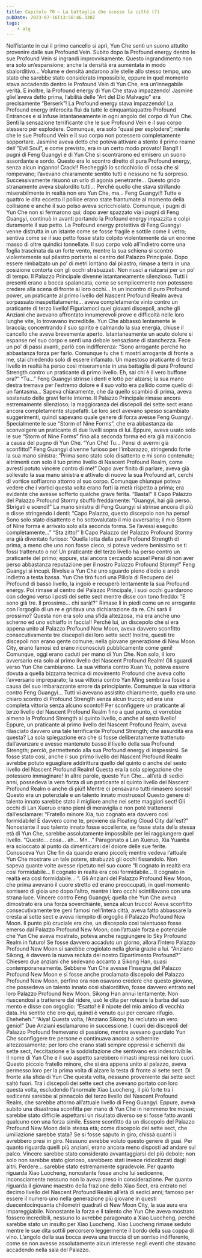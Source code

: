 ```yaml
---
title: Capitolo 70 – La battaglia che scosse la città (7)
pubDate: 2023-07-16T13:58:46.330Z
tags:
    - atg
---
```


Nell’istante in cui il primo cancello si aprì, Yun Che sentì un suono attutito provenire dalle sue Profound Vein. Subito dopo la Profound energy dentro le sue Profound Vein si ingrandì improvvisamente. Questo ingrandimento non era solo un’espansione; anche la densità era aumentata in modo sbalorditivo… Volume e densità andarono alle stelle allo stesso tempo, uno stato che sarebbe stato considerato impossibile, eppure in quel momento stava accadendo dentro le Profound Vein di Yun Che, era un’innegabile verità.
E inoltre, la Profound energy di Yun Che stava impazzendo!
Jasmine gliel’aveva detto prima, l’abilità delle “Art del Dio Malvagio” era precisamente “Berserk”! La Profound energy stava impazzendo!
La Profound energy inferocita fluì da tutte le cinquantaquattro Profound Entrances e si infuse istantaneamente in ogni angolo del corpo di Yun Che. Sentì la sensazione terrificante che le sue Profound Vein e il suo corpo stessero per esplodere. Comunque, era solo “quasi per esplodere”; niente che le sue Profound Vein e il suo corpo non potessero completamente sopportare. Jasmine aveva detto che poteva attivare a stento il primo reame dell'”Evil Soul”, e come previsto, era in un certo modo provato!
Bang!!
I pugni di Feng Guangyi e di Yun Che si scontrarono ed emisero un suono assordante e sordo. Questo era lo scontro diretto di pura Profound energy, senza alcun inganno!
Crack!!
Riecheggiò lo scricchiolio di ossa che si rompevano; l’avevano chiaramente sentito tutti e nessuno ne fu sorpreso. Successivamente risuonò un urlo di agonia penetrante… Questo grido stranamente aveva sbalordito tutti…
Perché quello che stava strillando miserabilmente in realtà non era Yun Che, ma… Feng Guangyi!!
Tutte e quattro le dita eccetto il pollice erano state frantumate al momento della collisione e anche il suo polso aveva scricchiolato. Comunque, i pugni di Yun Che non si fermarono qui; dopo aver spazzato via i pugni di Feng Guangyi, continuò in avanti portando la Profound energy impazzita e colpì duramente il suo petto.
La Profound energy protettiva di Feng Guangyi venne distrutta in un istante come se fosse fragile e sottile come il vetro; sentiva come se il suo petto fosse stato colpito violentemente da un enorme masso di oltre quindici tonnellate.
Il suo corpo volò all’indietro come una foglia trascinata da un forte vento, mentre la sua schiena si scontrò violentemente sul pilastro portante al centro del Palazzo Principale. Dopo essere rimbalzato un po’ di metri lontano dal pilastro, rimase a terra in una posizione contorta con gli occhi strabuzzati. Non riuscì a rialzarsi per un po’ di tempo.
Il Palazzo Principale divenne istantaneamente silenzioso. Tutti i presenti erano a bocca spalancata, come se semplicemente non potessero credere alla scena di fronte ai loro occhi…
In un incontro di puro Profound power, un praticante al primo livello del Nascent Profound Realm aveva sorpassato inaspettatamente… aveva completamente vinto contro un praticante di terzo livello!
Figuriamoci quei giovani discepoli, anche gli Anziani che avevano affrontato innumerevoli prove e difficoltà nelle loro lunghe vite, lo trovavano incredibile.
Yun Che abbassò lentamente le braccia; concentrando il suo spirito e calmando la sua energia, chiuse il cancello che aveva brevemente aperto. Istantaneamente un acuto dolore si espanse nel suo corpo e sentì una debole sensazione di stanchezza. Fece un po’ di passi avanti, parlò con indifferenza: “Sono arrogante perché ho abbastanza forza per farlo. Comunque tu che ti mostri arrogante di fronte a me, stai chiedendo solo di essere infamato. Un maestoso praticante di terzo livello in realtà ha perso così miseramente in una battaglia di pura Profound Strength contro un praticante di primo livello. Eh, sai chi è il vero buffone ora?”
“Tu…” Feng Guangyi strinse i denti e lottò per alzarsi; la sua mano destra tremava per l’estremo dolore e il suo volto era pallido come quello di un fantasma… Sapeva chiaramente, che da quello scambio di prima, aveva sostenuto delle gravi ferite interne.
Il Palazzo Principale rimase ancora estremamente silenzioso; la maggioranza dei discepoli dei sette sect erano ancora completamente stupefatti. Le loro sect avevano spesso scambiato suggerimenti, quindi sapevano quale genere di forza avesse Feng Guangyi. Specialmente le sue “Storm of Nine Forms”, che era abbastanza da sconvolgere un praticante di due livelli sopra di lui. Eppure, aveva usato solo le sue “Storm of Nine Forms” fino alla seconda forma ed era già malconcio a causa del pugno di Yun Che.
“Yun Che! Tu… Pensi di avermi già sconfitto!” Feng Guangyi divenne furioso per l’imbarazzo, stringendo forte la sua mano sinistra: “Prima sono stato solo disattento e mi sono contenuto; altrimenti con solo il tuo primo livello di Nascent Profound Realm, come avresti potuto vincere contro di me!”
Dopo aver finito di parlare, aveva già sollevato la sua mano sinistra e attivato di nuovo la sua Profound art, cerchi di vortice soffiarono attorno al suo corpo. Comunque chiunque poteva vedere che i vortici questa volta erano forti la metà rispetto a prima; era evidente che avesse sofferto qualche grave ferita.
“Basta!” Il Capo Palazzo del Palazzo Profound Stormy sbuffò freddamente: ”Guangyi, hai già perso. Sbrigati e scendi!”
La mano sinistra di Feng Guangyi si strinse ancora di più e disse stringendo i denti: “Capo Palazzo, questo discepolo non ha perso! Sono solo stato disattento e ho sottovalutato il mio avversario; il mio Storm of Nine forma è arrivato solo alla seconda forma. Se l’avessi eseguito completamente…”
“Sta zitto!” Il Capo Palazzo del Palazzo Profound Stormy era già diventato furioso: “Quella lotta dalla pura Profound Strength di prima, a meno che uno non fosse cieco, si poteva vedere benissimo se ti fossi trattenuto o no! Un praticante del terzo livello ha perso contro un praticante del primo; eppure, stai ancora cercando scuse! Pensi di non aver perso abbastanza reputazione per il nostro Palazzo Profound Stormy!”
Feng Guangyi si incupì. Rivolse a Yun Che uno sguardo pieno d’odio e andò indietro a testa bassa.
Yun Che tirò fuori una Pillola di Recupero del Profound di basso livello, la ingoiò e recuperò lentamente la sua Profound energy. Poi rimase al centro del Palazzo Principale, i suoi occhi guardarono con sdegno verso i posti dei sette sect mentre disse con tono freddo: ”E sono già tre. Il prossimo… chi sarà!?”
Rimase lì in piedi come un re arrogante con l’orgoglio di un re e gridava una dichiarazione da re.
Chi sarà il prossimo?
Questa non era solo una sfida altezzosa, ma era anche uno scherno ed uno schiaffo in faccia!! Perché lui, un discepolo che si era appena unito al Palazzo Profound New Moon, aveva davvero sconfitto consecutivamente tre discepoli dei loro sette sect! Inoltre, questi tre discepoli non erano gente comune; nella giovane generazione di New Moon City, erano famosi ed erano riconosciuti pubblicamente come geni! Comunque, oggi erano caduti per mano di Yun Che.
Non solo, il loro avversario era solo al primo livello del Nascent Profound Realm!
Gli sguardi verso Yun Che cambiarono. La sua vittoria contro Xuan Yu, poteva essere dovuta a quella bizzarra tecnica di movimento Profound che aveva colto l’avversario impreparato; la sua vittoria contro Yan Ming sembrava fosse a causa del suo imbarazzante errore da principiante.
Comunque la sua vittoria contro Feng Guangyi… Tutti vi avevano assistito chiaramente, quello era uno chiaro scontro di Profound Strength senza alcun trucco; ed era una completa vittoria senza alcuno sconto!!
Per sconfiggere un praticante al terzo livello del Nascent Profound Realm fino a quel punto, ci vorrebbe almeno la Profound Strength al quinto livello, o anche al sesto livello! Eppure, un praticante al primo livello del Nascent Profound Realm, aveva rilasciato davvero una tale terrificante Profound Strength; che assurdità era questa? La sola spiegazione era che si fosse deliberatamente trattenuto dall’avanzare e avesse mantenuto basso il livello della sua Profound Strength; perciò, permettendo alla sua Profound energy di inspessirsi. Se fosse stato così, anche il suo primo livello del Nascent Profound Realm avrebbe potuto eguagliare addirittura quello del quinto o anche del sesto livello del Nascent Profound Realm!
Questa era la sola spiegazione che potessero immaginare!
In altre parole, questo Yun Che… all’età di sedici anni, possedeva la vera forza di un praticante al quinto livello del Nascent Profound Realm o anche di più!!
Mentre ci pensavano tutti rimasero scossi! Questo era un potenziale e un talento innato mostruoso! Questo genere di talento innato sarebbe stato il migliore anche nei sette maggiori sect!
Gli occhi di Lan Xueruo erano pieni di meraviglia e non poté trattenersi dall’esclamare: “Fratello minore Xia, tuo cognato era davvero così formidabile! È davvero come te, proviene da Floating Cloud City dall’est?”
Nonostante il suo talento innato fosse eccellente, se fosse stata della stessa età di Yun Che, sarebbe assolutamente impossibile per lei raggiungere quel livello.
“Questo… cosa… ah… Mn…”
Paragonato a Lan Xueruo, Xia Yuanba era scioccato al punto da dimenticarsi del dolore delle sue ferite. Conosceva Yun Che fin da quando erano piccoli; mentre vedeva l’attuale Yun Che mostrare un tale potere, strabuzzò gli occhi fissandolo. Non sapeva quante volte avesse ripetuto nel suo cuore “Il cognato in realtà era così formidabile… Il cognato in realtà era così formidabile… Il cognato in realtà era così formidabile… “.
Gli Anziani del Palazzo Profound New Moon, che prima avevano il cuore stretto ed erano preoccupati, in quel momento sorrisero di gioia uno dopo l’altro, mentre i loro occhi scintillavano con una strana luce. Vincere contro Feng Guangyi; quella che Yun Che aveva dimostrato era una forza soverchiante, senza alcun trucco! Aveva sconfitto consecutivamente tre geni famosi nell’intera città, aveva fatto abbassare la cresta ai sette sect e aveva riempito di orgoglio il Palazzo Profound New Moon. Il punto più cruciale era che, un discepolo così talentuoso fosse emerso dal Palazzo Profound New Moon; con l’attuale forza e potenziale che Yun Che aveva mostrato, poteva anche raggiungere lo Sky Profound Realm in futuro! Se fosse davvero accaduto un giorno, allora l’intero Palazzo Profound New Moon si sarebbe crogiolato nella gloria grazie a lui.
“Anziano Sikong, è davvero la nuova recluta del nostro Dipartimento Profound?” Chiesero due anziani che sedevano accanto a Sikong Han, quasi contemporaneamente. Sebbene Yun Che avesse l’insegna del Palazzo Profound New Moon e si fosse anche proclamato discepolo del Palazzo Profound New Moon, perfino ora non osavano credere che questo giovane, che possedeva un talento innato così sbalorditivo, fosse davvero entrato nel loro Palazzo Profound New Moon.
Sikong Han annuì lentamente. Non riuscendosi a trattenere dal ridere, usò le dita per roteare la barba del suo mento e disse con orgoglio: “Esatto! è il nipote del mio amico di vecchia data. Ha sentito che ero qui, quindi è venuto qui per cercare rifugio. Eheheheh.”
“Aiya! Questa volta, l’Anziano Sikong ha reclutato un vero genio!” Due Anziani esclamarono in successione.
I cuori dei discepoli del Palazzo Profound fremevano di passione, mentre avevano guardato Yun Che sconfiggere tre persone e continuava ancora a schernire altezzosamente; per loro che erano stati sempre oppressi e scherniti dai sette sect, l’eccitazione e la soddisfazione che sentivano era indescrivibile. Il nome di Yun Che e il suo aspetto sarebbero rimasti impressi nei loro cuori. Questo piccolo fratello minore, che si era appena unito al palazzo, aveva permesso loro per la prima volta di alzare la testa di fronte ai sette sect.
Di fronte alla sfida di Yun Che questa volta, nessuno proveniente dai sette sect saltò fuori.
Tra i discepoli dei sette sect che avevano portato con loro questa volta, escludendo l’anormale Xiao Luocheng, il più forte tra i sedicenni sarebbe al pinnacolo del terzo livello del Nascent Profound Realm, che sarebbe attorno all’attuale livello di Feng Guangyi. Eppure, aveva subito una disastrosa sconfitta per mano di Yun Che in nemmeno tre mosse; sarebbe stato difficile aspettarsi un risultato diverso se si fosse fatto avanti qualcuno con una forza simile.
Essere sconfitto da un discepolo del Palazzo Profound New Moon della stessa età; come discepolo dei sette sect, che umiliazione sarebbe stata? Se si fosse saputo in giro, chissà quanti li avrebbero presi in giro. Nessuno avrebbe voluto questo genere di guai.
Per quanto riguarda quelli più anziani, erano ancora meno disposti ad andare sul palco. Vincere sarebbe stato considerato avvantaggiarsi del più debole; non solo non sarebbe stato glorioso, sarebbero stati invece ridicolizzati dagli altri. Perdere… sarebbe stato estremamente sgradevole.
Per quanto riguarda Xiao Luocheng, nonostante fosse anche lui sedicenne, inconsciamente nessuno non lo aveva preso in considerazione. Per quanto riguarda il giovane maestro della frazione dello Xiao Sect, era entrato nel decimo livello del Nascent Profound Realm all’età di sedici anni; famoso per essere il numero uno nella generazione più giovane in questi duecentocinquanta chilometri quadrati di New Moon City, la sua aura era impareggiabile. Nonostante la forza e il talento che Yun Che aveva mostrato fossero incredibili, nessuno lo avrebbe paragonato a Xiao Luocheng, perché sarebbe stato un insulto per Xiao Luocheng.
Xiao Luocheng rimase seduto mentre le sue dita sottili percorsero leggermente il bordo della sua coppa di vino. L’angolo della sua bocca aveva una traccia di un sorriso indifferente, come se non avesse assolutamente alcun interesse negli eventi che stavano accadendo nella sala del Palazzo.


